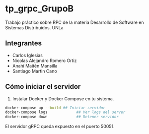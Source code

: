 # tp_grpc_GrupoB

Trabajo práctico sobre RPC de la materia Desarrollo de Software en Sistemas Distribuidos. UNLa

## Integrantes

- Carlos Iglesias
- Nicolas Alejandro Romero Ortiz
- Anahí Maitén Mansilla
- Santiago Martin Cano

## Cómo iniciar el servidor

1. Instalar Docker y Docker Compose en tu sistema.

```sh
docker-compose up --build ## Iniciar servidor
docker-compose logs 			## Ver logs del server
docker-compose down				## Detener servidor
```

El servidor gRPC queda expuesto en el puerto 50051.
